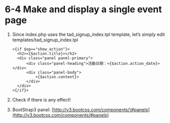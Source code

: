 # 6-4 Make and display a single event page



1. Since index.php uses the tad\_signup\_index.tpl template, let’s simply edit templates/tad\_signup\_index.tpl

   ```text
   <{if $op=="show_action"}>
     <h2><{$action.title}></h2>
     <div class="panel panel-primary">
         <div class="panel-heading">活動日期：<{$action.action_date}></div>
         <div class="panel-body">
             <{$action.content}>
         </div>
     </div>
   <{/if}>
   ```

2. Check if there is any effect!
3. BootStrap3 panel: [http://v3.bootcss.com/components/\#panels](http://v3.bootcss.com/components/#panels)

